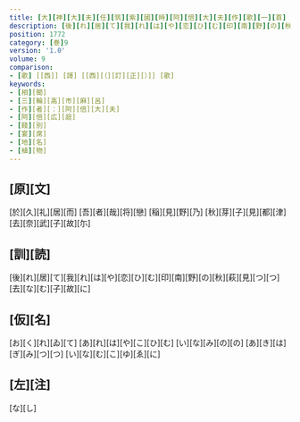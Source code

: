 ```yaml
---
title: [大][神][大][夫][任][筑][紫][國][時][阿][倍][大][夫][作][歌][一][首]
description: [後][れ][居][て][我][れ][は][や][恋][ひ][む][印][南][野][の][秋][萩][見][つ][つ][去][な][む][子][故][に]
position: 1772
category: [巻]9
version: '1.0'
volume: 9
comparison:
- [歌] [[西]] [謌] [[西][（][訂][正][）]] [歌]
keywords:
- [相][聞]
- [三][輪][高][市][麻][呂]
- [作][者][：][阿][倍][大][夫]
- [阿][倍][広][庭]
- [餞][別]
- [宴][席]
- [地][名]
- [植][物]
---
```


## [原][文]

[於][久][礼][居][而] [吾][者][哉][将][戀] [稲][見][野][乃] [秋][芽][子][見][都][津] [去][奈][武][子][故][尓]

## [訓][読]

[後][れ][居][て][我][れ][は][や][恋][ひ][む][印][南][野][の][秋][萩][見][つ][つ][去][な][む][子][故][に]

## [仮][名]

[お][く][れ][ゐ][て] [あ][れ][は][や][こ][ひ][む] [い][な][み][の][の] [あ][き][は][ぎ][み][つ][つ] [い][な][む][こ][ゆ][ゑ][に]

## [左][注]

[な][し]
